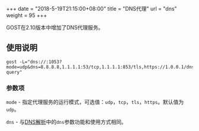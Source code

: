 +++
date = "2018-5-19T21:15:00+08:00"
title = "DNS代理"
url = "dns"
weight = 95
+++

GOST在2.10版本中增加了DNS代理服务。

## 使用说明

```
gost -L="dns://:1053?mode=udp&dns=8.8.8.8,1.1.1.1:53/tcp,1.1.1.1:853/tls,https://1.0.0.1/dns-query"
```

### 参数项

`mode` - 指定代理服务的运行模式，可选值：`udp`，`tcp`，`tls`，`https`。默认值为`udp`。

`dns` - 与[DNS解析](../resolver/)中的`dns`参数功能和使用方式相同。

